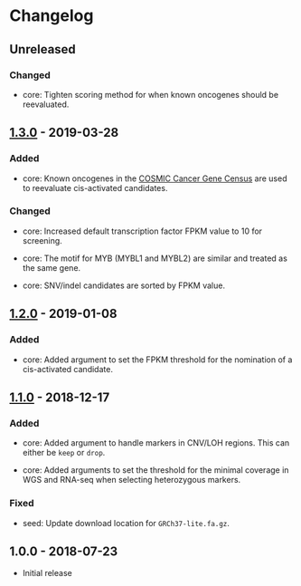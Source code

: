 # Changelog

## Unreleased

### Changed

  * core: Tighten scoring method for when known oncogenes should be reevaluated.

## [1.3.0] - 2019-03-28

### Added

  * core: Known oncogenes in the [COSMIC Cancer Gene Census] are used to
    reevaluate cis-activated candidates.

[COSMIC Cancer Gene Census]: https://cancer.sanger.ac.uk/census

### Changed

  * core: Increased default transcription factor FPKM value to 10 for
    screening.

  * core: The motif for MYB (MYBL1 and MYBL2) are similar and treated as the
    same gene.

  * core: SNV/indel candidates are sorted by FPKM value.

## [1.2.0] - 2019-01-08

### Added

  * core: Added argument to set the FPKM threshold for the nomination of
    a cis-activated candidate.

## [1.1.0] - 2018-12-17

### Added

  * core: Added argument to handle markers in CNV/LOH regions. This can either
    be `keep` or `drop`.

  * core: Added arguments to set the threshold for the minimal coverage in WGS
    and RNA-seq when selecting heterozygous markers.

### Fixed

  * seed: Update download location for `GRCh37-lite.fa.gz`.

## 1.0.0 - 2018-07-23

  * Initial release

[1.3.0]: https://github.com/stjude/cis-x/compare/v1.2.0...v1.3.0
[1.2.0]: https://github.com/stjude/cis-x/compare/v1.1.0...v1.2.0
[1.1.0]: https://github.com/stjude/cis-x/compare/v1.0.0...v1.1.0
